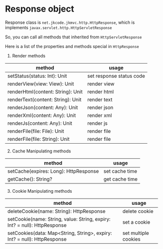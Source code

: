 # Response object

Response class is `net.jkcode.jkmvc.http.HttpResponse`, which is implements `javax.servlet.http.HttpServletResponse`

So, you can call all methods that inherited from `HttpServletResponse`

Here is a list of the properties and methods special in `HttpResponse`

1. Render methods

method | usage
--- | ---
setStatus(status: Int): Unit | set response status code
renderView(view: View): Unit | render view
renderHtml(content: String): Unit | render html
renderText(content: String): Unit | render text
renderJson(content: Any): Unit | render json
renderXml(content: Any): Unit | render xml
renderJs(content: Any): Unit | render js
renderFile(file: File): Unit | render file
renderFile(file: String): Unit | render file

2. Cache Manipulating methods

method | usage
--- | ---
setCache(expires: Long): HttpResponse | set cache time
getCache(): String? | get cache time

3. Cookie Manipulating methods

method | usage
--- | ---
deleteCookie(name: String): HttpResponse | delete cookie
setCookie(name: String, value: String, expiry: Int? = null): HttpResponse | set a cookie 
setCookies(data: Map<String, String>, expiry: Int? = null): HttpResponse | set multiple cookies